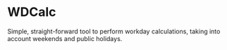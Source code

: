 # WDCalc

Simple, straight-forward tool to perform workday calculations, taking into account weekends and public holidays.